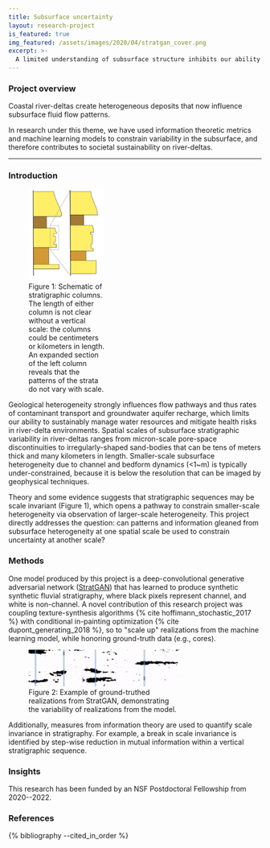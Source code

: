 ```yaml
---
title: Subsurface uncertainty
layout: research-project
is_featured: true
img_featured: /assets/images/2020/04/stratgan_cover.png
excerpt: >-
  A limited understanding of subsurface structure inhibits our ability to predict flow patterns and sustainably manage water resources.
---
```



### Project overview

Coastal river-deltas create heterogeneous deposits that now influence subsurface fluid flow patterns.


In research under this theme, we have used  information theoretic metrics and machine learning models to constrain variability in the subsurface, and therefore contributes to societal sustainability on river-deltas.



-------------------------------------------


### Introduction

<figure style="width: 30%" class="float-right">
  <img src="/assets/images/2020/04/scale_invariance.png" alt="scale invariance schematic">
  <figcaption>Figure 1: Schematic of stratigraphic columns. The length of either column is not clear without a vertical scale: the columns could be centimeters or kilometers in length. An expanded section of the left column reveals that the patterns of the strata do not vary with scale.</figcaption>
</figure>

Geological heterogeneity strongly influences flow pathways and thus rates of contaminant transport and groundwater aquifer recharge, which limits our ability to sustainably manage water resources and mitigate health risks in river-delta environments.
Spatial scales of subsurface stratigraphic variability in river-deltas ranges from micron-scale pore-space discontinuities to irregularly-shaped sand-bodies that can be tens of meters thick and many kilometers in length. 
Smaller-scale subsurface heterogeneity due to channel and bedform dynamics (<1\~m) is typically under-constrained, because it is below the resolution that can be imaged by geophysical techniques.

Theory and some evidence suggests that stratigraphic sequences may be scale invariant (Figure 1), which opens a pathway to constrain smaller-scale heterogeneity via observation of larger-scale heterogeneity. 
This project directly addresses the question: can patterns and information gleaned from subsurface heterogeneity at one spatial scale be used to constrain uncertainty at another scale?


### Methods

One model produced by this project is a deep-convolutional generative adversarial network ([StratGAN]((https://github.com/amoodie/StratGAN))) that has learned to produce synthetic synthetic fluvial stratigraphy, where black pixels represent channel, and white is non-channel.
A novel contribution of this research project was coupling texture-synthesis algorithms {% cite hoffimann_stochastic_2017 %} with conditional in-painting optimization {% cite dupont_generating_2018 %}, so to "scale up" realizations from the machine learning model, while honoring ground-truth data (e.g., cores).


<figure style="width: 60%" class="float-right">
  <img src="/assets/images/2020/02/basin_demo.gif" alt="realization gif">
  <figcaption>Figure 2: Example of ground-truthed realizations from StratGAN, demonstrating the variability of realizations from the model. </figcaption>
</figure>

Additionally, measures from information theory are used to quantify scale invariance in stratigraphy.
For example, a break in scale invariance is identified by step-wise reduction in mutual information within a vertical stratigraphic sequence. 



### Insights

This research has been funded by an NSF Postdoctoral Fellowship from 2020--2022.


<!-- ### Publications generated by this research

There are no peer reviewed publications from this work yet.
 -->


### References

{% bibliography --cited_in_order %}